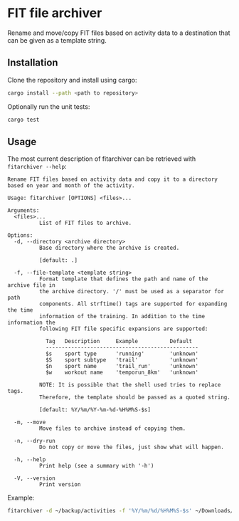 # FIT file archiver

Rename and move/copy FIT files based on activity data to a destination that can
be given as a template string.

## Installation

Clone the repository and install using cargo:

```sh
cargo install --path <path to repository>
```

Optionally run the unit tests:

```sh
cargo test
```

## Usage

The most current description of fitarchiver can be retrieved with `fitarchiver --help`:

```
Rename FIT files based on activity data and copy it to a directory based on year and month of the activity.

Usage: fitarchiver [OPTIONS] <files>...

Arguments:
  <files>...
          List of FIT files to archive.

Options:
  -d, --directory <archive directory>
          Base directory where the archive is created.

          [default: .]

  -f, --file-template <template string>
          Format template that defines the path and name of the archive file in
          the archive directory. '/' must be used as a separator for path
          components. All strftime() tags are supported for expanding the time
          information of the training. In addition to the time information the
          following FIT file specific expansions are supported:

            Tag   Description     Example          Default
            ------------------------------------------------
            $s    sport type      'running'        'unknown'
            $S    sport subtype   'trail'          'unknown'
            $n    sport name      'trail_run'      'unknown'
            $w    workout name    'temporun_8km'   'unknown'

          NOTE: It is possible that the shell used tries to replace tags.
          Therefore, the template should be passed as a quoted string.

          [default: %Y/%m/%Y-%m-%d-%H%M%S-$s]

  -m, --move
          Move files to archive instead of copying them.

  -n, --dry-run
          Do not copy or move the files, just show what will happen.

  -h, --help
          Print help (see a summary with '-h')

  -V, --version
          Print version
```

Example:

```sh
fitarchiver -d ~/backup/activities -f '%Y/%m/%d/%H%M%S-$s' ~/Downloads/*.fit
```
